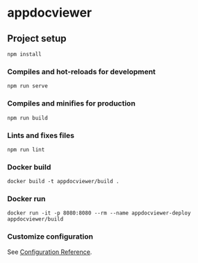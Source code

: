 # appdocviewer

## Project setup
```
npm install
```

### Compiles and hot-reloads for development
```
npm run serve
```

### Compiles and minifies for production
```
npm run build
```

### Lints and fixes files
```
npm run lint
```

### Docker build
```
docker build -t appdocviewer/build .
```

### Docker run
```
docker run -it -p 8080:8080 --rm --name appdocviewer-deploy appdocviewer/build

```

### Customize configuration
See [Configuration Reference](https://cli.vuejs.org/config/).
